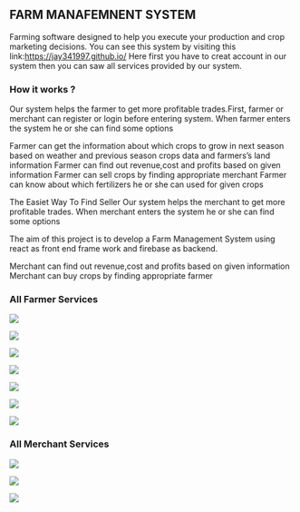 
## FARM MANAFEMNENT SYSTEM
Farming software designed to help you execute your production and crop marketing decisions.
You can see this system by visiting this link:https://jay341997.github.io/
Here first you have to creat account in our system then you can saw all services provided by our system.

### How it works ?
Our system helps the farmer to get more profitable trades.First, farmer or merchant can register or login before entering system. When farmer enters the system he or she can find some options

Farmer can get the information about which crops to grow in next season based on weather and previous season crops data and farmers’s land information
Farmer can find out revenue,cost and profits based on given information
Farmer can sell crops by finding appropriate merchant
Farmer can know about which fertilizers he or she can used for given crops

The Easiet Way To Find Seller
Our system helps the merchant to get more profitable trades. When merchant enters the system he or she can find some options

The aim of this project is to develop a Farm Management System using react as front end frame work and firebase as backend.

Merchant can find out revenue,cost and profits based on given information
Merchant can buy crops by finding appropriate farmer

### All Farmer Services

![](https://raw.githubusercontent.com/Jay341997/jay341997.github.io/master/Opera%20Snapshot_2018-08-25_144900_jay341997.github.io.png)


![](https://raw.githubusercontent.com/Jay341997/jay341997.github.io/master/Opera%20Snapshot_2018-08-25_145010_jay341997.github.io.png)


![](https://raw.githubusercontent.com/Jay341997/jay341997.github.io/master/Opera%20Snapshot_2018-08-25_152601_jay341997.github.io.png)


![](https://raw.githubusercontent.com/Jay341997/jay341997.github.io/master/Opera%20Snapshot_2018-08-25_145038_jay341997.github.io.png)


![](https://raw.githubusercontent.com/Jay341997/jay341997.github.io/master/Opera%20Snapshot_2018-08-25_145059_jay341997.github.io.png)

![](https://raw.githubusercontent.com/Jay341997/jay341997.github.io/master/Opera%20Snapshot_2018-08-25_152629_jay341997.github.io.png)

![](https://raw.githubusercontent.com/Jay341997/jay341997.github.io/master/Opera%20Snapshot_2018-08-25_145118_jay341997.github.io.png)

### All Merchant Services

![](https://raw.githubusercontent.com/Jay341997/jay341997.github.io/master/Opera%20Snapshot_2018-08-25_152024_jay341997.github.io.png)

![](https://raw.githubusercontent.com/Jay341997/jay341997.github.io/master/Opera%20Snapshot_2018-08-25_152059_jay341997.github.io.png)

![](https://raw.githubusercontent.com/Jay341997/jay341997.github.io/master/Opera%20Snapshot_2018-08-25_152125_jay341997.github.io.png)
